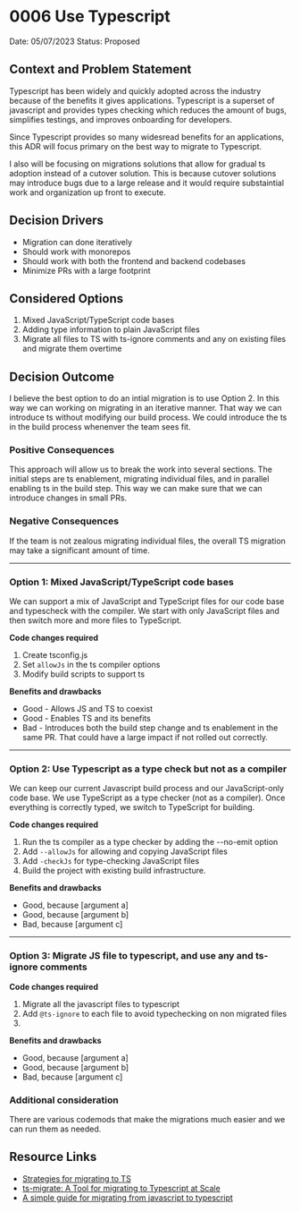 # 0006 Use Typescript

Date: 05/07/2023
Status: Proposed  <!-- Proposed | Accepted | Rejected | Superceded -->

## Context and Problem Statement

Typescript has been widely and quickly adopted across the industry because of the benefits it gives applications. Typescript is a superset of javascript and provides types checking which reduces the amount of bugs, simplifies testings, and improves onboarding for developers. 

Since Typescript provides so many widesread benefits for an applications, this ADR will focus primary on the best way to migrate to Typescript.

I also will be focusing on migrations solutions that allow for gradual ts adoption instead of a cutover solution. This is because cutover solutions may introduce bugs due to a large release and it would require substaintial work and organization up front to execute.  

## Decision Drivers

- Migration can done iteratively 
- Should work with monorepos 
- Should work with both the frontend and backend codebases 
- Minimize PRs with a large footprint


## Considered Options

1. Mixed JavaScript/TypeScript code bases
2. Adding type information to plain JavaScript files
3. Migrate all files to TS with ts-ignore comments and any on existing files and migrate them overtime 


## Decision Outcome

I believe the best option to do an intial migration is to use Option 2. In this way we can working on migrating in an iterative manner. That way we can introduce ts without modifying our build process. We could introduce the ts in the build process whenenver the team sees fit. 

### Positive Consequences

This approach will allow us to break the work into several sections. The initial steps are  ts enablement, migrating individual files, and in parallel  enabling ts in the build step. This way we can make sure that we can introduce changes in small PRs. 

### Negative Consequences 
If the team is not zealous migrating individual files, the overall TS migration may take a significant amount of time. 

---
### Option 1: Mixed JavaScript/TypeScript code bases

We can support a mix of JavaScript and TypeScript files for our code base and typescheck with the compiler. We start with only JavaScript files and then switch more and more files to TypeScript.

**Code changes required**

1. Create tsconfig.js 
2. Set `allowJs` in the ts compiler options
3. Modify build scripts to support ts  

**Benefits and drawbacks**
- Good - Allows JS and TS to coexist 
- Good - Enables TS and its benefits
- Bad - Introduces both the build step change and ts enablement in the same PR. That could have a large impact if not rolled out correctly. 

---
### Option 2: Use Typescript as a type check but not as a compiler

We can keep our current Javascript build process and our JavaScript-only code base. We use TypeScript as a type checker (not as a compiler). Once everything is correctly typed, we switch to TypeScript for building.

**Code changes required**
1. Run the ts compiler as a type checker by adding the --no-emit option 
2. Add `--allowJs` for allowing and copying JavaScript files
3. Add `-checkJs` for type-checking JavaScript files
4. Build the project with existing build infrastructure. 

**Benefits and drawbacks**
- Good, because [argument a]
- Good, because [argument b]
- Bad, because [argument c]

---
### Option 3: Migrate JS file to typescript, and use any and ts-ignore comments



**Code changes required**
1. Migrate all the javascript files to typescript 
2. Add `@ts-ignore` to each file to avoid typechecking on non migrated files 
3.  

**Benefits and drawbacks**
- Good, because [argument a]
- Good, because [argument b]
- Bad, because [argument c]

### Additional consideration 

There are various codemods that make the migrations much easier and we can run them as needed. 

## Resource Links <!-- optional -->

- [Strategies for migrating to TS](https://exploringjs.com/tackling-ts/ch_migrating-to-typescript.html) 
- [ts-migrate: A Tool for migrating to Typescript at Scale](https://medium.com/airbnb-engineering/ts-migrate-a-tool-for-migrating-to-typescript-at-scale-cd23bfeb5cc)
- [A simple guide for migrating from javascript to typescript](https://blog.logrocket.com/a-simple-guide-for-migrating-from-javascript-to-typescript/)
